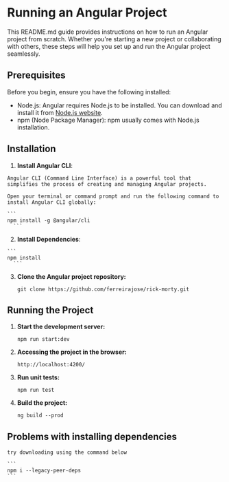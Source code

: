   # Running an Angular Project

  This README.md guide provides instructions on how to run an Angular project from scratch. Whether you're starting a new project or collaborating with others, these steps will help you set up and run the Angular project seamlessly.

  ## Prerequisites

  Before you begin, ensure you have the following installed:

  - Node.js: Angular requires Node.js to be installed. You can download and install it from [Node.js website](https://nodejs.org/).
  - npm (Node Package Manager): npm usually comes with Node.js installation.

  ## Installation

  1. **Install Angular CLI**:

    Angular CLI (Command Line Interface) is a powerful tool that simplifies the process of creating and managing Angular projects.

    Open your terminal or command prompt and run the following command to install Angular CLI globally:

    ```
    npm install -g @angular/cli
      ```

  2. **Install Dependencies**:

    ```
    npm install
      ```

  3. **Clone the Angular project repository:**

      ```
      git clone https://github.com/ferreirajose/rick-morty.git
      ```

  ## Running the Project

  1. **Start the development server:**

      ```
      npm run start:dev
      ```

  2. **Accessing the project in the browser:**

      ```
      http://localhost:4200/
      ```

  3. **Run unit tests:**
      
      ```
      npm run test
      ```
  4. **Build the project:**
      ```
      ng build --prod
      ```

  ## Problems with installing dependencies

    try downloading using the command below
    
    ```
    npm i --legacy-peer-deps
    ```
